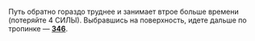 Путь обратно гораздо труднее и занимает втрое больше времени (потеряйте 4 СИЛЫ). Выбравшись на поверхность, идете дальше по тропинке — [**346**](#n_346).

